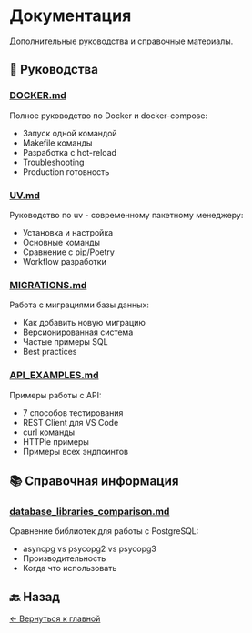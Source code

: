 # Документация

Дополнительные руководства и справочные материалы.

## 📖 Руководства

### [DOCKER.md](DOCKER.md)
Полное руководство по Docker и docker-compose:
- Запуск одной командой
- Makefile команды
- Разработка с hot-reload
- Troubleshooting
- Production готовность

### [UV.md](UV.md)
Руководство по uv - современному пакетному менеджеру:
- Установка и настройка
- Основные команды
- Сравнение с pip/Poetry
- Workflow разработки

### [MIGRATIONS.md](MIGRATIONS.md)
Работа с миграциями базы данных:
- Как добавить новую миграцию
- Версионированная система
- Частые примеры SQL
- Best practices

### [API_EXAMPLES.md](API_EXAMPLES.md)
Примеры работы с API:
- 7 способов тестирования
- REST Client для VS Code
- curl команды
- HTTPie примеры
- Примеры всех эндпоинтов

## 📚 Справочная информация

### [database_libraries_comparison.md](database_libraries_comparison.md)
Сравнение библиотек для работы с PostgreSQL:
- asyncpg vs psycopg2 vs psycopg3
- Производительность
- Когда что использовать

## 🔙 Назад

[← Вернуться к главной](../README.md)

